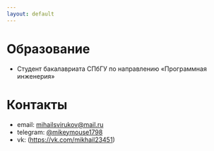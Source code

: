 ```yaml
---
layout: default
---
```



# Образование
- Студент бакалавриата СПбГУ по направлению «Программная инженерия»

# Контакты
- email: mihailsvirukov@mail.ru
- telegram: [@mikeymouse1798](https:////t.me/@mikeymouse1798)
- vk: (https://vk.com/mikhail23451)
